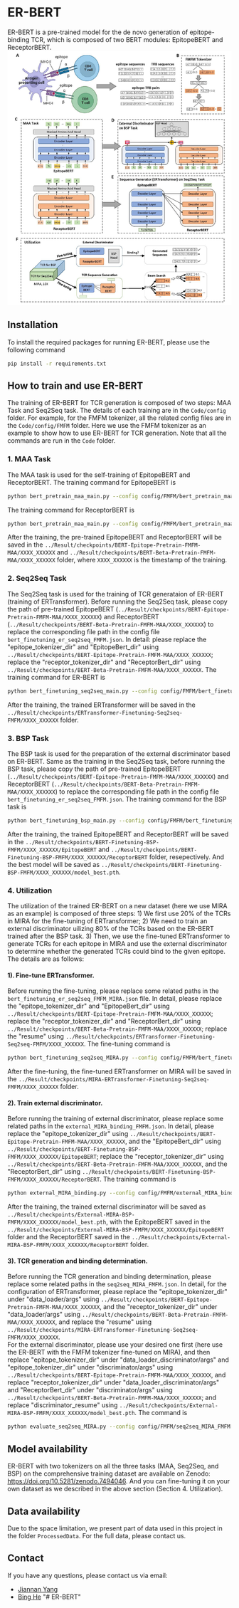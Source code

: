 # ER-BERT
ER-BERT is a pre-trained model for the de novo generation of epitope-binding TCR, which is composed of two BERT modules: EpitopeBERT and ReceptorBERT.
![image](https://github.com/TencentAILabHealthcare/ER-BERT/blob/main/Workflow.jpg)
## Installation
To install the required packages for running ER-BERT, please use the following command
```bash
pip install -r requirements.txt
```
## How to train and use ER-BERT
The training of ER-BERT for TCR generation is composed of two steps: MAA Task and Seq2Seq task. The details of each training are in the `Code/config` folder. For example, for the FMFM tokenizer, all the related config files are in the `Code/config/FMFM` folder. Here we use the FMFM tokenizer as an example to show how to use ER-BERT for TCR generation. Note that all the commands are run in the `Code` folder.
### 1. MAA Task
The MAA task is used for the self-training of EpitopeBERT and ReceptorBERT. The training command for EpitopeBERT is
```bash
python bert_pretrain_maa_main.py --config config/FMFM/bert_pretrain_maa_FMFM_epitope.json
```
The training command for ReceptorBERT is
```bash
python bert_pretrain_maa_main.py --config config/FMFM/bert_pretrain_maa_FMFM_beta.json
```
After the training, the pre-trained EpitopeBERT and ReceptorBERT will be saved in the `../Result/checkpoints/BERT-Epitope-Pretrain-FMFM-MAA/XXXX_XXXXXX` and `../Result/checkpoints/BERT-Beta-Pretrain-FMFM-MAA/XXXX_XXXXXX` folder, where `XXXX_XXXXXX` is the timestamp of the training.
### 2. Seq2Seq Task
The Seq2Seq task is used for the training of TCR generataion of ER-BERT (training of ERTransformer). Before running the Seq2Seq task, please copy the path of pre-trained EpitopeBERT (`../Result/checkpoints/BERT-Epitope-Pretrain-FMFM-MAA/XXXX_XXXXXX`) and ReceptorBERT (`../Result/checkpoints/BERT-Beta-Pretrain-FMFM-MAA/XXXX_XXXXXX`) to replace the corresponding file path in the config file `bert_finetuning_er_seq2seq_FMFM.json`. In detail: please replace the "epitope_tokenizer_dir" and "EpitopeBert_dir" using `../Result/checkpoints/BERT-Epitope-Pretrain-FMFM-MAA/XXXX_XXXXXX`; replace the "receptor_tokenizer_dir" and "ReceptorBert_dir" using `../Result/checkpoints/BERT-Beta-Pretrain-FMFM-MAA/XXXX_XXXXXX`. The training command for ER-BERT is
```bash
python bert_finetuning_seq2seq_main.py --config config/FMFM/bert_finetuning_er_seq2seq_FMFM.json
```
After the training, the trained ERTransformer will be saved in the `../Result/checkpoints/ERTransformer-Finetuning-Seq2seq-FMFM/XXXX_XXXXXX` folder.
### 3. BSP Task
The BSP task is used for the preparation of the external discriminator based on ER-BERT. Same as the training in the Seq2Seq task, before running the BSP task, please copy the path of pre-trained EpitopeBERT (`../Result/checkpoints/BERT-Epitope-Pretrain-FMFM-MAA/XXXX_XXXXXX`) and ReceptorBERT (`../Result/checkpoints/BERT-Beta-Pretrain-FMFM-MAA/XXXX_XXXXXX`) to replace the corresponding file path in the config file `bert_finetuning_er_seq2seq_FMFM.json`.
The training command for the BSP task is
```bash
python bert_finetuning_bsp_main.py --config config/FMFM/bert_finetuning_bsp_FMFM.json
```
After the training, the trained EpitopeBERT and ReceptorBERT will be saved in the `../Result/checkpoints/BERT-Finetuning-BSP-FMFM/XXXX_XXXXXX/EpitopeBERT` and `../Result/checkpoints/BERT-Finetuning-BSP-FMFM/XXXX_XXXXXX/ReceptorBERT` folder, resepectively. And the best model will be saved as `../Result/checkpoints/BERT-Finetuning-BSP-FMFM/XXXX_XXXXXX/model_best.pth`.
### 4. Utilization
The utilization of the trained ER-BERT on a new dataset (here we use MIRA as an example) is composed of three steps: 1) We first use 20% of the TCRs in MIRA for the fine-tuning of ERTransformer; 2) We need to train an external discriminator uilizing 80% of the TCRs based on the ER-BERT trained after the BSP task. 3) Then, we use the fine-tuned ERTransformer to generate TCRs for each epitope in MIRA and use the external discriminator to determine whether the generated TCRs could bind to the given epitope. The details are as follows:
#### 1). Fine-tune ERTransformer. 
Before running the fine-tuning, please replace some related paths in the `bert_finetuning_er_seq2seq_FMFM_MIRA.json` file. In detail, please replace the "epitope_tokenizer_dir" and "EpitopeBert_dir" using `../Result/checkpoints/BERT-Epitope-Pretrain-FMFM-MAA/XXXX_XXXXXX`; replace the "receptor_tokenizer_dir" and "ReceptorBert_dir" using `../Result/checkpoints/BERT-Beta-Pretrain-FMFM-MAA/XXXX_XXXXXX`; replace the "resume" using `../Result/checkpoints/ERTransformer-Finetuning-Seq2seq-FMFM/XXXX_XXXXXX`. The fine-tuning command is
```bash
python bert_finetuning_seq2seq_MIRA.py --config config/FMFM/bert_finetuning_er_seq2seq_FMFM_MIRA.json
```
After the fine-tuning, the fine-tuned ERTransformer on MIRA will be saved in the `../Result/checkpoints/MIRA-ERTransformer-Finetuning-Seq2seq-FMFM/XXXX_XXXXXX` folder.
#### 2). Train external discriminator. 
Before running the training of external discriminator, please replace some related paths in the `external_MIRA_binding_FMFM.json`. In detail, please replace the "epitope_tokenizer_dir" using `../Result/checkpoints/BERT-Epitope-Pretrain-FMFM-MAA/XXXX_XXXXXX`, and the "EpitopeBert_dir" using `../Result/checkpoints/BERT-Finetuning-BSP-FMFM/XXXX_XXXXXX/EpitopeBERT`; replace the "receptor_tokenizer_dir" using `../Result/checkpoints/BERT-Beta-Pretrain-FMFM-MAA/XXXX_XXXXXX`, and the "ReceptorBert_dir" using `../Result/checkpoints/BERT-Finetuning-BSP-FMFM/XXXX_XXXXXX/ReceptorBERT`. The training command is
```bash
python external_MIRA_binding.py --config config/FMFM/external_MIRA_binding_FMFM.json
```
After the training, the trained external discriminator will be saved as `../Result/checkpoints/External-MIRA-BSP-FMFM/XXXX_XXXXXX/model_best.pth`, with the EpitopeBERT saved in the `../Result/checkpoints/External-MIRA-BSP-FMFM/XXXX_XXXXXX/EpitopeBERT` folder and the ReceptorBERT saved in the `../Result/checkpoints/External-MIRA-BSP-FMFM/XXXX_XXXXXX/ReceptorBERT` folder.
#### 3). TCR generation and binding determination. 
Before running the TCR generation and binding determination, please replace some related paths in the `seq2seq_MIRA_FMFM.json`. In detail, for the configuration of ERTransformer, please replace the "epitope_tokenizer_dir" under "data_loader/args" using `../Result/checkpoints/BERT-Epitope-Pretrain-FMFM-MAA/XXXX_XXXXXX`, and the "receptor_tokenizer_dir" under "data_loader/args" using `../Result/checkpoints/BERT-Beta-Pretrain-FMFM-MAA/XXXX_XXXXXX`, and replace the "resume" using `../Result/checkpoints/MIRA-ERTransformer-Finetuning-Seq2seq-FMFM/XXXX_XXXXXX`. \
For the external discriminator, please use your desired one first (here use the ER-BERT with the FMFM tokenizer fine-tuned on MIRA), and then replace "epitope_tokenizer_dir" under "data_loader_discriminator/args" and "epitope_tokenizer_dir" under "discriminator/args" using `../Result/checkpoints/BERT-Epitope-Pretrain-FMFM-MAA/XXXX_XXXXXX`, and replace "receptor_tokenizer_dir" under "data_loader_discriminator/args" and "ReceptorBert_dir" under "discriminator/args" using `../Result/checkpoints/BERT-Beta-Pretrain-FMFM-MAA/XXXX_XXXXXX`; and replace "discriminator_resume" using `../Result/checkpoints/External-MIRA-BSP-FMFM/XXXX_XXXXXX/model_best.pth`. The command is
```bash
python evaluate_seq2seq_MIRA.py --config config/FMFM/seq2seq_MIRA_FMFM.json
```
## Model availability
ER-BERT with two tokenizers on all the three tasks (MAA, Seq2Seq, and BSP) on the comprehensive training dataset are available on Zenodo: https://doi.org/10.5281/zenodo.7494046. And you can fine-tuning it on your own dataset as we described in the above section (Section 4. Utilization).
## Data availability
Due to the space limitation, we present part of data used in this project in the folder `ProcessedData`. For the full data, please contact us.
## Contact
If you have any questions, please contact us via email: 
- [Jiannan Yang](mailto:jiannan.yang@my.cityu.edu.hk)
- [Bing He](mailto:hebinghb@gmail.com)
"# ER-BERT" 
